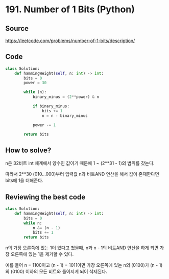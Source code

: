 # 191. Number of 1 Bits (Python)

## Source

https://leetcode.com/problems/number-of-1-bits/description/

## Code

```python
class Solution:
    def hammingWeight(self, n: int) -> int:
        bits = 0
        power = 30

        while (n):
            binary_minus = (2**power) & n

            if binary_minus:
                bits += 1
                n = n - binary_minus

            power -= 1

        return bits
```

## How to solve?

n은 32비트 int 체계에서 양수인 값이기 때문에 1 ~ (2\*\*31 - 1)의 범위를 갖는다.

따라서 2\*\*30 (010...000)부터 입력값 n과 비트AND 연산을 해서 값이 존재한다면 bits에 1을 더해준다.

## Reviewing the best code

```python
class Solution:
    def hammingWeight(self, n: int) -> int:
        bits = 0
        while n:
            n &= (n - 1)
            bits += 1
        return bits
```

n의 가장 오른쪽에 있는 1이 있다고 쳤을때, n과 n - 1의 비트AND 연산을 하게 되면 가장 오른쪽에 있는 1을 제거할 수 있다.

예를 들어 n = 1100이고 (n - 1) = 1011이면 가장 오른쪽에 있는 n의 (0100)가 (n - 1)의 (0100) 이하의 모든 비트와 틀어지게 되어 삭제된다.
